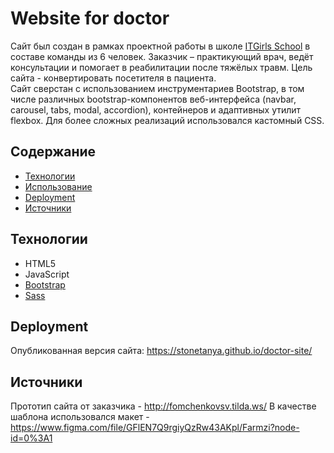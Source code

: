 # Website for doctor
Сайт был создан в рамках проектной работы в школе [ITGirls School](https://itgirlschool.com/) в составе команды из 6 человек.
Заказчик – практикующий врач, ведёт консультации и помогает в реабилитации после тяжёлых травм. Цель сайта - конвертировать посетителя в пациента.  
Сайт сверстан с использованием инструментариев Bootstrap, в том числе различных bootstrap-компонентов веб-интерфейса (navbar, carousel, tabs, modal, accordion), контейнеров и адаптивных утилит flexbox. Для более сложных реализаций использовался кастомный CSS.

## Содержание
- [Технологии](#технологии)
- [Использование](#использование)
- [Deployment](#deployment)
- [Источники](#источники)

## Технологии
- HTML5
- JavaScript
- [Bootstrap]( https://getbootstrap.com/)
- [Sass]( https://sass-lang.com/guide/)

## Deployment
Опубликованная версия сайта: https://stonetanya.github.io/doctor-site/

## Источники
Прототип сайта от заказчика - http://fomchenkovsv.tilda.ws/
В качестве шаблона использовался макет - https://www.figma.com/file/GFlEN7Q9rgiyQzRw43AKpl/Farmzi?node-id=0%3A1

